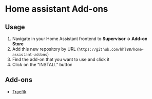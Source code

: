 # Home assistant Add-ons

## Usage

1. Navigate in your Home Assistant frontend to __Supervisor -> Add-on Store__
2. Add this new repository by URL (`https://github.com/hhl88/home-assistant-addons`)
3. Find the add-on that you want to use and click it
4. Click on the "INSTALL" button

## Add-ons

* [Traefik](traefik/README.md)
